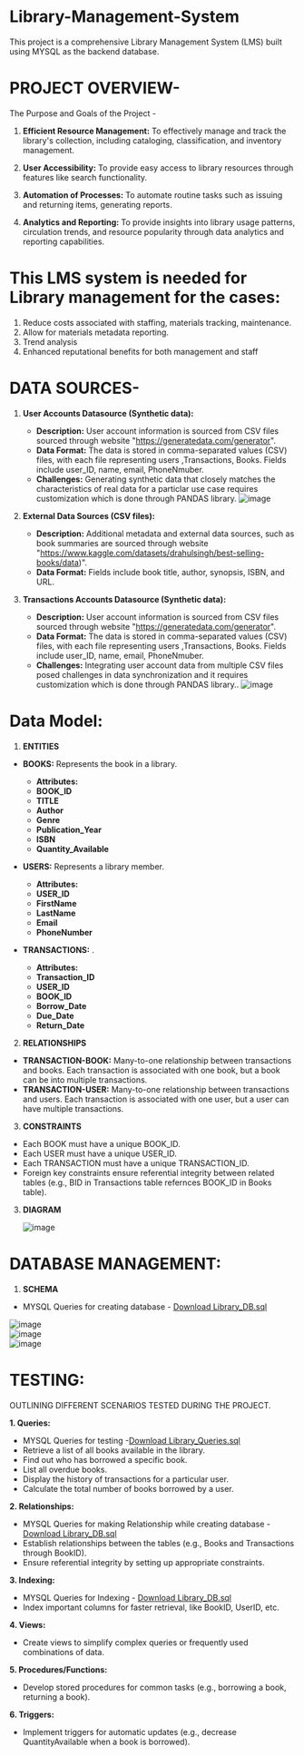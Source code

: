 # Library-Management-System
This project is a comprehensive Library Management System (LMS) built using MYSQL as the backend database.

# PROJECT OVERVIEW-
 
 The Purpose and Goals of the Project -
1. **Efficient Resource Management:** To effectively manage and track the library's collection, including cataloging, classification, and inventory management.

2. **User Accessibility:** To provide easy access to library resources through features like search functionality.

3. **Automation of Processes:** To automate routine tasks such as issuing and returning items, generating reports.

4. **Analytics and Reporting:** To provide insights into library usage patterns, circulation trends, and resource popularity through data analytics and reporting capabilities.

# This LMS system is needed for Library management for the cases:
 1. Reduce costs associated with staffing, materials tracking, maintenance.
 2. Allow for materials metadata reporting.
 3. Trend analysis
 4. Enhanced reputational benefits for both management and staff

# DATA SOURCES-

1. **User Accounts Datasource (Synthetic data):**
   - **Description:** User account information is sourced from CSV files sourced through website "https://generatedata.com/generator".
   - **Data Format:** The data is stored in comma-separated values (CSV) files, with each file representing users ,Transactions, Books. Fields include user_ID, name, email, PhoneNmuber.
   - **Challenges:** Generating synthetic data that closely matches the characteristics of real data for a particlar use case
    requires customization which is done through PANDAS library.
![image](https://github.com/AmanBadholia/Library-Management-System/assets/159482577/3ad393c6-c476-445d-8302-dafcb24aba28)

2. **External Data Sources (CSV files):**
   - **Description:** Additional metadata and external data sources, such as book summaries are sourced through website "https://www.kaggle.com/datasets/drahulsingh/best-selling-books/data)".
   - **Data Format:** Fields include book title, author, synopsis, ISBN, and URL.
  
3. **Transactions Accounts Datasource (Synthetic data):**
   - **Description:** User account information is sourced from CSV files sourced through website "https://generatedata.com/generator".
   - **Data Format:** The data is stored in comma-separated values (CSV) files, with each file representing users ,Transactions, Books. Fields include user_ID, name, email, PhoneNmuber.
   - **Challenges:** Integrating user account data from multiple CSV files posed challenges in data synchronization and it requires customization which is done through PANDAS library..
![image](https://github.com/AmanBadholia/Library-Management-System/assets/159482577/a07db20b-c4f9-413b-8a48-a082c287c4eb)

# Data Model:
1. **ENTITIES**
- **BOOKS:** Represents the book in a library.
   - **Attributes:** 
   - **BOOK_ID** 
   - **TITLE**
   - **Author**
   - **Genre**
   - **Publication_Year**
   - **ISBN**
   - **Quantity_Available**

- **USERS:** Represents a library member.
   - **Attributes:** 
   - **USER_ID** 
   - **FirstName**
   - **LastName**
   - **Email**
   - **PhoneNumber**

- **TRANSACTIONS:** .
   - **Attributes:** 
   - **Transaction_ID** 
   - **USER_ID**
   - **BOOK_ID**
   - **Borrow_Date**
   - **Due_Date**
   - **Return_Date**

2. **RELATIONSHIPS**
- **TRANSACTION-BOOK:** Many-to-one relationship between transactions and books. Each transaction is associated with one book, but a book can be into multiple transactions.
- **TRANSACTION-USER:** Many-to-one relationship between transactions and users. Each transaction is associated with one user, but a user can have multiple transactions.

3. **CONSTRAINTS**
-  Each BOOK must have a unique BOOK_ID.
-  Each USER must have a unique USER_ID.
-  Each TRANSACTION must have a unique TRANSACTION_ID.
-  Foreign key constraints ensure referential integrity between related tables (e.g., BID in Transactions table refernces BOOK_ID in Books table).

3. **DIAGRAM**

   ![image](https://github.com/AmanBadholia/Library-Management-System/assets/159482577/8b018a6f-545f-454f-8f43-311212f3b4d4)

# DATABASE MANAGEMENT:
 1. **SCHEMA**

- MYSQL Queries for creating database - [Download Library_DB.sql](Library_DB.sql)
  
![image](https://github.com/AmanBadholia/Library-Management-System/assets/159482577/24b68817-0be4-4520-b36d-f43d2c855abf)  
![image](https://github.com/AmanBadholia/Library-Management-System/assets/159482577/4ec1a83d-fe3c-4e38-bfce-f086700445c7)  
![image](https://github.com/AmanBadholia/Library-Management-System/assets/159482577/e97b6e66-bac5-4bef-bef8-9d8e2b444a1e)

# TESTING:
OUTLINING DIFFERENT SCENARIOS TESTED DURING THE PROJECT.

**1. Queries:**
- MYSQL Queries for testing -[Download Library_Queries.sql](Library_Queries.sql)
- Retrieve a list of all books available in the library.
- Find out who has borrowed a specific book.
- List all overdue books.
- Display the history of transactions for a particular user.
- Calculate the total number of books borrowed by a user.

**2. Relationships:**
- MYSQL Queries for making Relationship while creating database - [Download Library_DB.sql](Library_DB.sql)
- Establish relationships between the tables (e.g., Books and Transactions through BookID).
- Ensure referential integrity by setting up appropriate constraints.

**3. Indexing:**
- MYSQL Queries for Indexing - [Download Library_DB.sql](Library_DB.sql)
- Index important columns for faster retrieval, like BookID, UserID, etc.

**4. Views:**

- Create views to simplify complex queries or frequently used combinations of data.

**5. Procedures/Functions:**

- Develop stored procedures for common tasks (e.g., borrowing a book, returning a book).

**6. Triggers:**

- Implement triggers for automatic updates (e.g., decrease QuantityAvailable when a book is borrowed).
